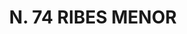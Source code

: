 ---
title: "N. 74 RIBES MENOR"
plant-name: "N. 74"
plant-number: "074"
plant-xml: "/assets/xml/plant074.xml"
plant-img1: "/assets/img/plant074_verso.jpg"
plant-img2: "/assets/img/plant074.jpg"
plant-title: "N. 74 RIBES MENOR"
plant-taxon-link: "http://www.worldfloraonline.org/taxon/wfo-0000405218"
plant-taxon-content: "[Ribes rubrum L.]"
layout: single-xml
---